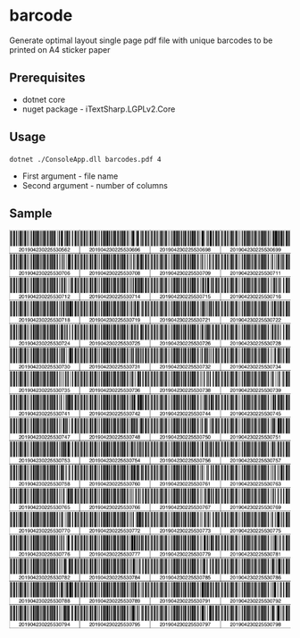 # barcode


Generate optimal layout single page pdf file with unique barcodes to be printed on A4 sticker paper

## Prerequisites
* dotnet core
* nuget package - iTextSharp.LGPLv2.Core

## Usage
`dotnet ./ConsoleApp.dll barcodes.pdf 4`
* First argument - file name
* Second argument - number of columns

## Sample
![Image of Yaktocat](https://github.com/Donghvani/barcode/blob/master/ConsoleApp/sample/image/barcodes.png)
